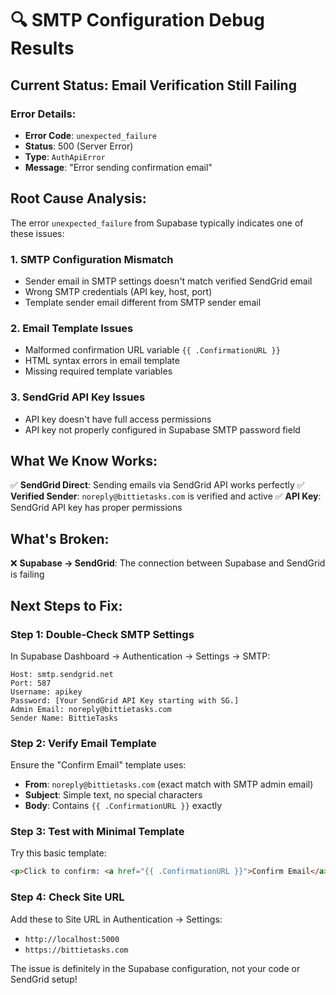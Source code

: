 # 🔍 **SMTP Configuration Debug Results**

## **Current Status: Email Verification Still Failing**

### **Error Details:**
- **Error Code**: `unexpected_failure`
- **Status**: 500 (Server Error)
- **Type**: `AuthApiError`
- **Message**: "Error sending confirmation email"

## **Root Cause Analysis:**

The error `unexpected_failure` from Supabase typically indicates one of these issues:

### **1. SMTP Configuration Mismatch**
- Sender email in SMTP settings doesn't match verified SendGrid email
- Wrong SMTP credentials (API key, host, port)
- Template sender email different from SMTP sender email

### **2. Email Template Issues**
- Malformed confirmation URL variable `{{ .ConfirmationURL }}`
- HTML syntax errors in email template
- Missing required template variables

### **3. SendGrid API Key Issues**
- API key doesn't have full access permissions
- API key not properly configured in Supabase SMTP password field

## **What We Know Works:**
✅ **SendGrid Direct**: Sending emails via SendGrid API works perfectly
✅ **Verified Sender**: `noreply@bittietasks.com` is verified and active
✅ **API Key**: SendGrid API key has proper permissions

## **What's Broken:**
❌ **Supabase → SendGrid**: The connection between Supabase and SendGrid is failing

## **Next Steps to Fix:**

### **Step 1: Double-Check SMTP Settings**
In Supabase Dashboard → Authentication → Settings → SMTP:
```
Host: smtp.sendgrid.net
Port: 587
Username: apikey
Password: [Your SendGrid API Key starting with SG.]
Admin Email: noreply@bittietasks.com
Sender Name: BittieTasks
```

### **Step 2: Verify Email Template**
Ensure the "Confirm Email" template uses:
- **From**: `noreply@bittietasks.com` (exact match with SMTP admin email)
- **Subject**: Simple text, no special characters
- **Body**: Contains `{{ .ConfirmationURL }}` exactly

### **Step 3: Test with Minimal Template**
Try this basic template:
```html
<p>Click to confirm: <a href="{{ .ConfirmationURL }}">Confirm Email</a></p>
```

### **Step 4: Check Site URL**
Add these to Site URL in Authentication → Settings:
- `http://localhost:5000`
- `https://bittietasks.com`

The issue is definitely in the Supabase configuration, not your code or SendGrid setup!